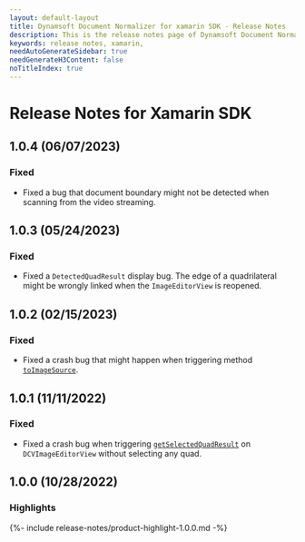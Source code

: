 ```yaml
---
layout: default-layout
title: Dynamsoft Document Normalizer for xamarin SDK - Release Notes
description: This is the release notes page of Dynamsoft Document Normalizer for xamarin SDK.
keywords: release notes, xamarin, 
needAutoGenerateSidebar: true
needGenerateH3Content: false
noTitleIndex: true
---
```


# Release Notes for Xamarin SDK

## 1.0.4 (06/07/2023)

### Fixed

- Fixed a bug that document boundary might not be detected when scanning from the video streaming.

## 1.0.3 (05/24/2023)

### Fixed

- Fixed a `DetectedQuadResult` display bug. The edge of a quadrilateral might be wrongly linked when the `ImageEditorView`
is reopened.

## 1.0.2 (02/15/2023)

### Fixed

- Fixed a crash bug that might happen when triggering method [`toImageSource`](../api-reference/image-data.md#toimagesource).

## 1.0.1 (11/11/2022)

### Fixed

- Fixed a crash bug when triggering [`getSelectedQuadResult`](../api-reference/image-editor-view.md#getselectedquadresult) on `DCVImageEditorView` without selecting any quad.  

## 1.0.0 (10/28/2022)

### Highlights

{%- include release-notes/product-highlight-1.0.0.md -%}
